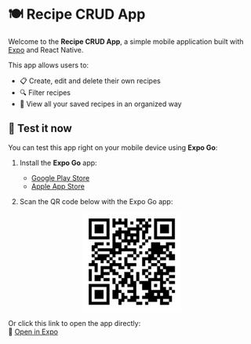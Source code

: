 # 🍽️ Recipe CRUD App

Welcome to the **Recipe CRUD App**, a simple mobile application built with [Expo](https://expo.dev) and React Native.

This app allows users to:

- 📋 Create, edit and delete their own recipes
- 🔍 Filter recipes
- 🔄 View all your saved recipes in an organized way

## 📱 Test it now

You can test this app right on your mobile device using **Expo Go**:

1. Install the **Expo Go** app:
   - [Google Play Store](https://play.google.com/store/apps/details?id=host.exp.exponent)
   - [Apple App Store](https://apps.apple.com/app/expo-go/id982107779)

2. Scan the QR code below with the Expo Go app:


<p align="center">
  <img src="./assets/qr-code.png" alt="QR Code to open app" width="200" />
</p>


Or click this link to open the app directly:  
🔗 [Open in Expo](https://expo.dev/preview/update?message=publica%C3%A7%C3%A3o%20inicial&updateRuntimeVersion=1.0.0&createdAt=2025-04-03T12%3A23%3A42.901Z&slug=exp&projectId=7b099633-42e3-45a1-9077-d28b77b7d987&group=3cc2ee50-2751-46ee-87dd-d56cc736f0d0)
